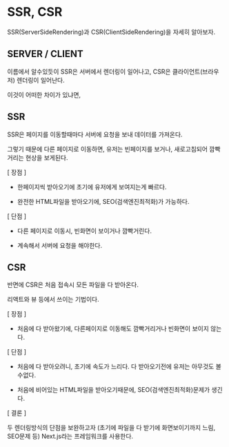 # SSR, CSR
SSR(ServerSideRendering)과 CSR(ClientSideRendering)을 자세히 알아보자.


## SERVER / CLIENT 
이름에서 알수있듯이 SSR은 서버에서 렌더링이 일어나고, CSR은 클라이언트(브라우저) 렌더링이 일어난다.

이것이 어떠한 차이가 있냐면, 

## SSR

SSR은 페이지를 이동할때마다 서버에 요청을 보내 데이터를 가져온다.

그렇기 때문에 다른 페이지로 이동하면, 
유저는 빈페이지를 보거나, 새로고침되어 깜빡거리는 현상을 보게된다.

[ 장점 ]

- 한페이지씩 받아오기에 초기에 유저에게 보여지는게 빠르다.

- 완전한 HTML파일을 받아오기에, SEO(검색엔진최적화)가 가능하다.


[ 단점 ]  

- 다른 페이지로 이동시, 빈화면이 보이거나 깜빡거린다.

- 계속해서 서버에 요청을 해야한다.


## CSR

반면에 CSR은 처음 접속시 모든 파일을 다 받아온다.

리액트와 뷰 등에서 쓰이는 기법이다.

[ 장점 ]

- 처음에 다 받아왔기에, 다른페이지로 이동해도 깜빡거리거나 빈화면이 보이지 않는다.

[ 단점 ] 

- 처음에 다 받아오려니, 초기에 속도가 느리다.
다 받아오기전에 유저는 아무것도 볼수없다.

- 처음에 비어있는 HTML파일을 받아오기때문에, SEO(검색엔진최적화)문제가 생긴다.


[ 결론 ]

두 렌더링방식의 단점을 보완하고자
(초기에 파일을 다 받기에 화면보이기까지 느림, SEO문제 등) Next.js라는 프레임워크를 사용한다.